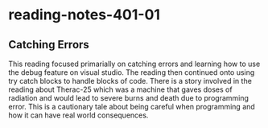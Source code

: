 # reading-notes-401-01

## Catching Errors

This reading focused primarially on catching errors and learning how to use the debug feature on visual studio. The reading then continued onto using try catch blocks to handle blocks of code. 
There is a story involved in the reading about Therac-25 which was a machine that gaves doses of radiation and would lead to severe burns and death due to programming error. 
This is a cautionary tale about being careful when programming and how it can have real world consequences.

